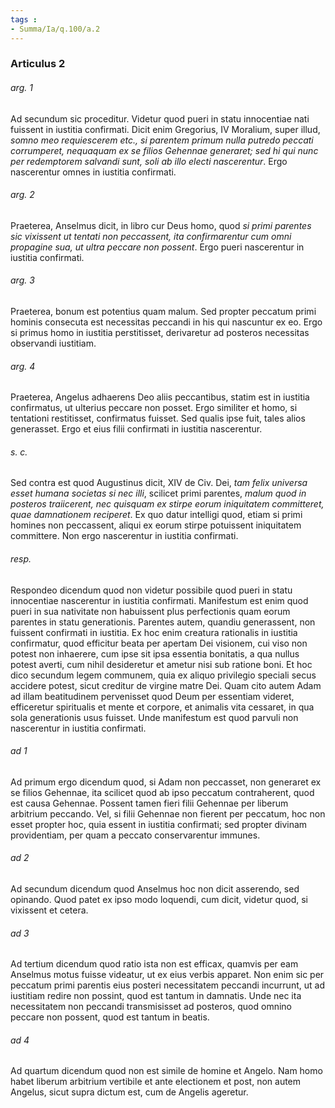 ```yaml
---
tags : 
- Summa/Ia/q.100/a.2
---
```


### Articulus 2

###### arg. 1
Ad secundum sic proceditur. Videtur quod pueri in statu innocentiae nati fuissent in iustitia confirmati. Dicit enim Gregorius, IV Moralium, super illud, *somno meo requiescerem etc., si parentem primum nulla putredo peccati corrumperet, nequaquam ex se filios Gehennae generaret; sed hi qui nunc per redemptorem salvandi sunt, soli ab illo electi nascerentur*. Ergo nascerentur omnes in iustitia confirmati.

###### arg. 2
Praeterea, Anselmus dicit, in libro cur Deus homo, quod *si primi parentes sic vixissent ut tentati non peccassent, ita confirmarentur cum omni propagine sua, ut ultra peccare non possent*. Ergo pueri nascerentur in iustitia confirmati.

###### arg. 3
Praeterea, bonum est potentius quam malum. Sed propter peccatum primi hominis consecuta est necessitas peccandi in his qui nascuntur ex eo. Ergo si primus homo in iustitia perstitisset, derivaretur ad posteros necessitas observandi iustitiam.

###### arg. 4
Praeterea, Angelus adhaerens Deo aliis peccantibus, statim est in iustitia confirmatus, ut ulterius peccare non posset. Ergo similiter et homo, si tentationi restitisset, confirmatus fuisset. Sed qualis ipse fuit, tales alios generasset. Ergo et eius filii confirmati in iustitia nascerentur.

###### s. c.
Sed contra est quod Augustinus dicit, XIV de Civ. Dei, *tam felix universa esset humana societas si nec illi*, scilicet primi parentes, *malum quod in posteros traiicerent, nec quisquam ex stirpe eorum iniquitatem committeret, quae damnationem reciperet*. Ex quo datur intelligi quod, etiam si primi homines non peccassent, aliqui ex eorum stirpe potuissent iniquitatem committere. Non ergo nascerentur in iustitia confirmati.

###### resp.
Respondeo dicendum quod non videtur possibile quod pueri in statu innocentiae nascerentur in iustitia confirmati. Manifestum est enim quod pueri in sua nativitate non habuissent plus perfectionis quam eorum parentes in statu generationis. Parentes autem, quandiu generassent, non fuissent confirmati in iustitia. Ex hoc enim creatura rationalis in iustitia confirmatur, quod efficitur beata per apertam Dei visionem, cui viso non potest non inhaerere, cum ipse sit ipsa essentia bonitatis, a qua nullus potest averti, cum nihil desideretur et ametur nisi sub ratione boni. Et hoc dico secundum legem communem, quia ex aliquo privilegio speciali secus accidere potest, sicut creditur de virgine matre Dei. Quam cito autem Adam ad illam beatitudinem pervenisset quod Deum per essentiam videret, efficeretur spiritualis et mente et corpore, et animalis vita cessaret, in qua sola generationis usus fuisset. Unde manifestum est quod parvuli non nascerentur in iustitia confirmati.

###### ad 1
Ad primum ergo dicendum quod, si Adam non peccasset, non generaret ex se filios Gehennae, ita scilicet quod ab ipso peccatum contraherent, quod est causa Gehennae. Possent tamen fieri filii Gehennae per liberum arbitrium peccando. Vel, si filii Gehennae non fierent per peccatum, hoc non esset propter hoc, quia essent in iustitia confirmati; sed propter divinam providentiam, per quam a peccato conservarentur immunes.

###### ad 2
Ad secundum dicendum quod Anselmus hoc non dicit asserendo, sed opinando. Quod patet ex ipso modo loquendi, cum dicit, videtur quod, si vixissent et cetera.

###### ad 3
Ad tertium dicendum quod ratio ista non est efficax, quamvis per eam Anselmus motus fuisse videatur, ut ex eius verbis apparet. Non enim sic per peccatum primi parentis eius posteri necessitatem peccandi incurrunt, ut ad iustitiam redire non possint, quod est tantum in damnatis. Unde nec ita necessitatem non peccandi transmisisset ad posteros, quod omnino peccare non possent, quod est tantum in beatis.

###### ad 4
Ad quartum dicendum quod non est simile de homine et Angelo. Nam homo habet liberum arbitrium vertibile et ante electionem et post, non autem Angelus, sicut supra dictum est, cum de Angelis ageretur.

